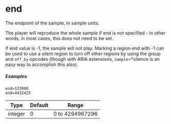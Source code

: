 ---
---
# end

The endpoint of the sample, in sample units.

The player will reproduce the whole sample if end is not specified - in other
words, in most cases, this does not need to be set.

If end value is -1, the sample will not play. Marking a region end with -1 can
be used to use a silent region to turn off other regions by using the group and
`off_by` opcodes (though with ARIA extensions, `sample`=*silence is an easy way
to accomplish this also).

##### Examples

```
end=133000
end=4432425
```

| Type    | Default | Range           |
| ---     | ---     | ---             |
| integer | 0       | 0 to 4294967296 |

